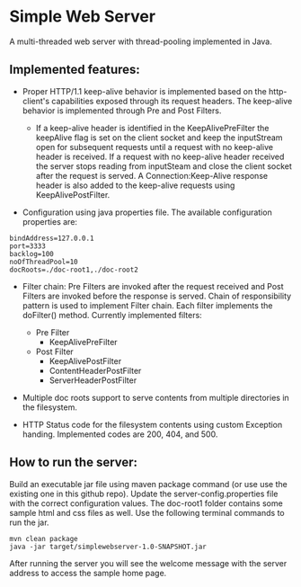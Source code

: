 # Simple Web Server

A multi-threaded web server with thread-pooling implemented in Java.

## Implemented features:

* Proper HTTP/1.1 keep-alive behavior is implemented based on the http-client's capabilities exposed through its request headers. The keep-alive behavior is implemented through Pre and Post Filters. 

  * If a keep-alive header is identified in the KeepAlivePreFilter the keepAlive flag is set on the client socket and keep the inputStream open for subsequent requests until a request with no keep-alive header is received. If a request with no keep-alive header received the server stops reading from inputSteam and close the client socket after the request is served. A Connection:Keep-Alive response header is also added to the keep-alive requests using KeepAlivePostFilter.
  
* Configuration using java properties file. The available configuration properties are:
```
bindAddress=127.0.0.1
port=3333
backlog=100
noOfThreadPool=10
docRoots=./doc-root1,./doc-root2
```

* Filter chain: Pre Filters are invoked after the request received and Post Filters are invoked before the response is served. Chain of responsibility pattern is used to implement Filter chain. Each filter implements the doFilter() method.
Currently implemented filters:
  * Pre Filter
    * KeepAlivePreFilter
  * Post Filter
    * KeepAlivePostFilter
    * ContentHeaderPostFilter
    * ServerHeaderPostFilter

* Multiple doc roots support to serve contents from multiple directories in the filesystem.

* HTTP Status code for the filesystem contents using custom Exception handing. Implemented codes are 200, 404, and 500.

## How to run the server:
Build an executable jar file using maven package command (or use use the existing one in this github repo). Update the server-config.properties file with the correct configuration values. The doc-root1 folder contains some sample html and css files as well. Use the following terminal commands to run the jar.
```
mvn clean package
java -jar target/simplewebserver-1.0-SNAPSHOT.jar
```
After running the server you will see the welcome message with the server address to access the sample home page. 


